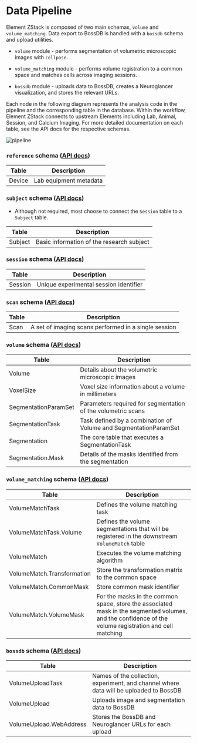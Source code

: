 # Data Pipeline

Element ZStack is composed of two main schemas, `volume` and `volume_matching`. Data 
export to BossDB is handled with a `bossdb` schema and upload utilities.

- `volume` module - performs segmentation of volumetric microscopic images with 
`cellpose`.

- `volume_matching` module - performs volume registration to a common space and matches 
cells across imaging sessions.

- `bossdb` module - uploads data to BossDB, creates a Neuroglancer visualization, and 
stores the relevant URLs.

Each node in the following diagram represents the analysis code in the pipeline and the
corresponding table in the database.  Within the workflow, Element ZStack
connects to upstream Elements including Lab, Animal, Session, and Calcium Imaging. For 
more detailed documentation on each table, see the API docs for the respective schemas.

![pipeline](https://raw.githubusercontent.com/datajoint/element-zstack/images/pipeline.svg)

### `reference` schema ([API docs](https://datajoint.com/docs/elements/element-zstack/latest/api/workflow_zstack/reference))

| Table | Description |
| --- | --- |
| Device | Lab equipment metadata |

### `subject` schema ([API docs](https://datajoint.com/docs/elements/element-animal/latest/api/element_animal/subject))

- Although not required, most choose to connect the `Session` table to a `Subject` table.

| Table | Description |
| --- | --- |
| Subject | Basic information of the research subject |

### `session` schema ([API docs](https://datajoint.com/docs/elements/element-session/latest/api/element_session/session_with_datetime))

| Table | Description |
| --- | --- |
| Session | Unique experimental session identifier |

### `scan` schema ([API docs](https://datajoint.com/docs/elements/element-calcium-imaging/latest/api/element_calcium_imaging/scan))

| Table | Description |
| --- | --- |
| Scan | A set of imaging scans performed in a single session |

### `volume` schema ([API docs](https://datajoint.com/docs/elements/element-zstack/latest/api/element_zstack/volume))

| Table | Description |
| --- | --- |
| Volume | Details about the volumetric microscopic images |
| VoxelSize | Voxel size information about a volume in millimeters |
| SegmentationParamSet | Parameters required for segmentation of the volumetric scans |
| SegmentationTask | Task defined by a combination of Volume and SegmentationParamSet |
| Segmentation | The core table that executes a SegmentationTask |
| Segmentation.Mask | Details of the masks identified from the segmentation |

### `volume_matching` schema ([API docs](https://datajoint.com/docs/elements/element-zstack/latest/api/element_zstack/volume_matching))

| Table | Description |
| --- | --- |
| VolumeMatchTask | Defines the volume matching task |
| VolumeMatchTask.Volume | Defines the volume segmentations that will be registered in the downstream `VolumeMatch` table |
| VolumeMatch | Executes the volume matching algorithm |
| VolumeMatch.Transformation | Store the transformation matrix to the common space |
| VolumeMatch.CommonMask | Store common mask identifier |
| VolumeMatch.VolumeMask | For the masks in the common space, store the associated mask in the segmented volumes, and the confidence of the volume registration and cell matching |

### `bossdb` schema ([API docs](https://datajoint.com/docs/elements/element-zstack/latest/api/element_zstack/bossdb))

| Table | Description |
| --- | --- |
| VolumeUploadTask | Names of the collection, experiment, and channel where data will be uploaded to BossDB |
| VolumeUpload | Uploads image and segmentation data to BossDB |
| VolumeUpload.WebAddress | Stores the BossDB and Neuroglancer URLs for each upload |
